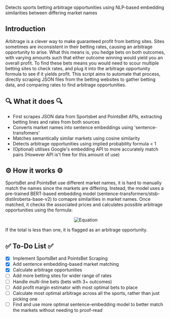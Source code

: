 Detects sports betting arbitrage opportunities using NLP-based embedding similarities between differing market names

## Introduction
Arbitrage is a clever way to make guaranteed profit from betting sites. Sites sometimes are inconsistent in their betting rates, causing an arbitrage opportunity to arise. What this means is, you hedge bets on both outcomes, with varying amounts such that either outcome winning would yield you an overall profit. To find these bets means you would need to scour multiple betting sites to check rates, and plug it into the arbitrage opportunity formula to see if it yields profit. This script aims to automate that process, directly scraping JSON files from the betting websites to gather betting data, and comparing rates to find arbitrage opportunities.

## 🔍 What it does 🔍
- First scrapes JSON data from Sportsbet and PointsBet APIs, extracting betting lines and rates from both sources
- Converts market names into sentence embeddings using 'sentence-transfomers'
- Matches semantically similar markets using cosine similarity
- Detects arbitrage opportunities using implied probability formula < 1
- (Optional) utilises Google's embedding API to more accurately match pairs (However API is't free for this amount of use)

## ⚙️ How it works ⚙️
SportsBet and PointsBet use different market names, it is hard to manually match the names since the markets are differing. Instead, the model uses a pre-trained BERT-based embedding model (sentence-transformers/stsb-distilroberta-base-v2) to comapre similarities in market names. Once matched, it checks the associated prices and calculates possible arbitrage opportunities using the formula:

<p align="center">
  <img src="https://github.com/user-attachments/assets/0d155739-c755-42ba-ab38-c717bba2d2ed" alt="Equation" />
</p>

If the total is less than one, it is flagged as an arbitrage opportunity.

## ✅ To-Do List ✅
- [X] Implement SportsBet and PointsBet Scraping
- [X] Add sentence embedding-based market matching
- [X] Calculate arbitrage opportunities
- [ ] Add more betting sites for wider range of rates
- [ ] Handle multi-line bets (bets with 3+ outcomes)
- [ ] Add profit margin estimator with most optimal bets to place
- [ ] Calculate most optimal arbitrage across all the sports, rather than just picking one
- [ ] Find and use more optimal sentence-embedding model to better match the markets without needing to proof-read
